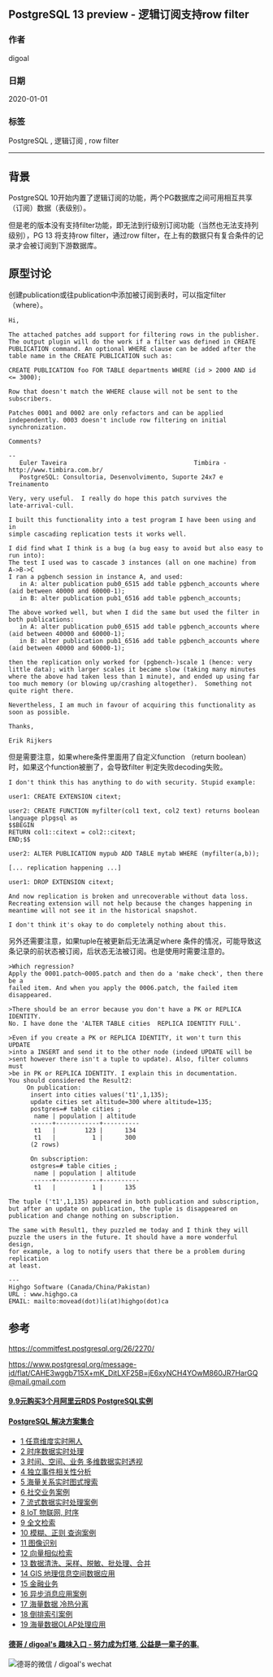 ## PostgreSQL 13 preview - 逻辑订阅支持row filter  
                                                                                                                       
### 作者                                                                              
digoal                                                                                                                       
                                                                                                                       
### 日期                                                                                                                       
2020-01-01                                                                                                                    
                                                                                                                       
### 标签                                                                                                                       
PostgreSQL , 逻辑订阅 , row filter     
                                                                                                                       
----                                                                                                                       
                                                                                                                       
## 背景     
PostgreSQL 10开始内置了逻辑订阅的功能，两个PG数据库之间可用相互共享（订阅）数据（表级别）。  
  
但是老的版本没有支持filter功能，即无法到行级别订阅功能（当然也无法支持列级别），PG 13 将支持row filter，通过row filter，在上有的数据只有复合条件的记录才会被订阅到下游数据库。  
  
## 原型讨论  
创建publication或往publication中添加被订阅到表时，可以指定filter （where）。   
  
```  
Hi,  
  
The attached patches add support for filtering rows in the publisher.  
The output plugin will do the work if a filter was defined in CREATE  
PUBLICATION command. An optional WHERE clause can be added after the  
table name in the CREATE PUBLICATION such as:  
  
CREATE PUBLICATION foo FOR TABLE departments WHERE (id > 2000 AND id <= 3000);  
  
Row that doesn't match the WHERE clause will not be sent to the subscribers.  
  
Patches 0001 and 0002 are only refactors and can be applied  
independently. 0003 doesn't include row filtering on initial  
synchronization.  
  
Comments?	  
  
--   
   Euler Taveira                                   Timbira -  
http://www.timbira.com.br/  
   PostgreSQL: Consultoria, Desenvolvimento, Suporte 24x7 e Treinamento  
```  
  
  
  
```  
Very, very useful.  I really do hope this patch survives the   
late-arrival-cull.  
  
I built this functionality into a test program I have been using and in   
simple cascading replication tests it works well.  
  
I did find what I think is a bug (a bug easy to avoid but also easy to   
run into):  
The test I used was to cascade 3 instances (all on one machine) from   
A->B->C  
I ran a pgbench session in instance A, and used:  
   in A: alter publication pub0_6515 add table pgbench_accounts where   
(aid between 40000 and 60000-1);  
   in B: alter publication pub1_6516 add table pgbench_accounts;  
  
The above worked well, but when I did the same but used the filter in   
both publications:  
   in A: alter publication pub0_6515 add table pgbench_accounts where   
(aid between 40000 and 60000-1);  
   in B: alter publication pub1_6516 add table pgbench_accounts where   
(aid between 40000 and 60000-1);  
  
then the replication only worked for (pgbench-)scale 1 (hence: very   
little data); with larger scales it became slow (taking many minutes   
where the above had taken less than 1 minute), and ended up using far   
too much memory (or blowing up/crashing altogether).  Something not   
quite right there.  
  
Nevertheless, I am much in favour of acquiring this functionality as   
soon as possible.  
  
Thanks,  
  
Erik Rijkers  
```  
  
但是需要注意，如果where条件里面用了自定义function （return boolean）时，如果这个function被删了，会导致filter 判定失败decoding失败。  
  
```  
I don't think this has anything to do with security. Stupid example:  
  
user1: CREATE EXTENSION citext;  
  
user2: CREATE FUNCTION myfilter(col1 text, col2 text) returns boolean  
language plpgsql as  
$$BEGIN  
RETURN col1::citext = col2::citext;  
END;$$  
  
user2: ALTER PUBLICATION mypub ADD TABLE mytab WHERE (myfilter(a,b));  
  
[... replication happening ...]  
  
user1: DROP EXTENSION citext;  
  
And now replication is broken and unrecoverable without data loss.  
Recreating extension will not help because the changes happening in  
meantime will not see it in the historical snapshot.  
  
I don't think it's okay to do completely nothing about this.  
```  
  
另外还需要注意，如果tuple在被更新后无法满足where 条件的情况，可能导致这条记录的前状态被订阅，后状态无法被订阅。也是使用时需要注意的。  
  
```  
>Which regression?  
Apply the 0001.patch~0005.patch and then do a 'make check', then there be a  
failed item. And when you apply the 0006.patch, the failed item disappeared.  
  
>There should be an error because you don't have a PK or REPLICA IDENTITY.  
No. I have done the 'ALTER TABLE cities  REPLICA IDENTITY FULL'.  
  
>Even if you create a PK or REPLICA IDENTITY, it won't turn this UPDATE  
>into a INSERT and send it to the other node (indeed UPDATE will be  
>sent however there isn't a tuple to update). Also, filter columns must  
>be in PK or REPLICA IDENTITY. I explain this in documentation.  
You should considered the Result2:  
     On publication:  
      insert into cities values('t1',1,135);  
      update cities set altitude=300 where altitude=135;  
      postgres=# table cities ;  
       name | population | altitude   
      ------+------------+----------  
       t1   |        123 |      134  
       t1   |          1 |      300  
      (2 rows)  
        
      On subscription:  
      ostgres=# table cities ;  
       name | population | altitude   
      ------+------------+----------  
       t1   |          1 |      135  
  
The tuple ('t1',1,135) appeared in both publication and subscription,  
but after an update on publication, the tuple is disappeared on   
publication and change nothing on subscription.  
  
The same with Result1, they puzzled me today and I think they will  
puzzle the users in the future. It should have a more wonderful design,  
for example, a log to notify users that there be a problem during replication  
at least.  
  
---  
Highgo Software (Canada/China/Pakistan)   
URL : www.highgo.ca   
EMAIL: mailto:movead(dot)li(at)highgo(dot)ca  
```  
  
## 参考  
https://commitfest.postgresql.org/26/2270/  
  
https://www.postgresql.org/message-id/flat/CAHE3wggb715X+mK_DitLXF25B=jE6xyNCH4YOwM860JR7HarGQ@mail.gmail.com  
      
  
  
  
  
  
  
  
  
  
  
  
  
  
  
  
  
  
  
  
  
  
  
  
  
  
  
  
  
  
  
  
  
  
  
  
#### [9.9元购买3个月阿里云RDS PostgreSQL实例](https://www.aliyun.com/database/postgresqlactivity "57258f76c37864c6e6d23383d05714ea")
  
  
#### [PostgreSQL 解决方案集合](https://yq.aliyun.com/topic/118 "40cff096e9ed7122c512b35d8561d9c8")
- [1 任意维度实时圈人](https://yq.aliyun.com/topic/118 "40cff096e9ed7122c512b35d8561d9c8")
- [2 时序数据实时处理](https://yq.aliyun.com/topic/118 "40cff096e9ed7122c512b35d8561d9c8")
- [3 时间、空间、业务 多维数据实时透视](https://yq.aliyun.com/topic/118 "40cff096e9ed7122c512b35d8561d9c8")
- [4 独立事件相关性分析](https://yq.aliyun.com/topic/118 "40cff096e9ed7122c512b35d8561d9c8")
- [5 海量关系实时图式搜索](https://yq.aliyun.com/topic/118 "40cff096e9ed7122c512b35d8561d9c8")
- [6 社交业务案例](https://yq.aliyun.com/topic/118 "40cff096e9ed7122c512b35d8561d9c8")
- [7 流式数据实时处理案例](https://yq.aliyun.com/topic/118 "40cff096e9ed7122c512b35d8561d9c8")
- [8 IoT 物联网, 时序](https://yq.aliyun.com/topic/118 "40cff096e9ed7122c512b35d8561d9c8")
- [9 全文检索](https://yq.aliyun.com/topic/118 "40cff096e9ed7122c512b35d8561d9c8")
- [10 模糊、正则 查询案例](https://yq.aliyun.com/topic/118 "40cff096e9ed7122c512b35d8561d9c8")
- [11 图像识别](https://yq.aliyun.com/topic/118 "40cff096e9ed7122c512b35d8561d9c8")
- [12 向量相似检索](https://yq.aliyun.com/topic/118 "40cff096e9ed7122c512b35d8561d9c8")
- [13 数据清洗、采样、脱敏、批处理、合并](https://yq.aliyun.com/topic/118 "40cff096e9ed7122c512b35d8561d9c8")
- [14 GIS 地理信息空间数据应用](https://yq.aliyun.com/topic/118 "40cff096e9ed7122c512b35d8561d9c8")
- [15 金融业务](https://yq.aliyun.com/topic/118 "40cff096e9ed7122c512b35d8561d9c8")
- [16 异步消息应用案例](https://yq.aliyun.com/topic/118 "40cff096e9ed7122c512b35d8561d9c8")
- [17 海量数据 冷热分离](https://yq.aliyun.com/topic/118 "40cff096e9ed7122c512b35d8561d9c8")
- [18 倒排索引案例](https://yq.aliyun.com/topic/118 "40cff096e9ed7122c512b35d8561d9c8")
- [19 海量数据OLAP处理应用](https://yq.aliyun.com/topic/118 "40cff096e9ed7122c512b35d8561d9c8")
  
  
#### [德哥 / digoal's 趣味入口 - 努力成为灯塔, 公益是一辈子的事.](https://github.com/digoal/blog/blob/master/README.md "22709685feb7cab07d30f30387f0a9ae")
  
  
![德哥的微信 / digoal's wechat](../pic/digoal_weixin.jpg "f7ad92eeba24523fd47a6e1a0e691b59")
  

